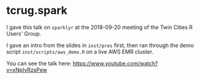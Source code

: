 # tcrug.spark

I gave this talk on `sparklyr` at the 2018-09-20 meeting of the Twin Cities R Users' Group. 

I gave an intro from the slides in `inst/pres` first, then ran through the demo script `inst/scripts/aws_demo.R` on a live AWS EMR cluster. 

You can see the talk here: https://www.youtube.com/watch?v=xNpIyRzsPew
